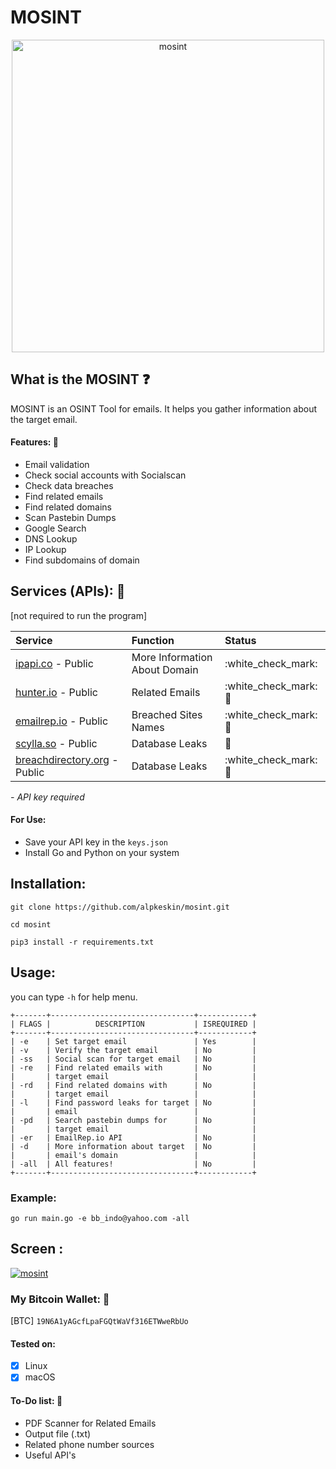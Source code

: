 # MOSINT

<p align="center">
  <img src="https://raw.githubusercontent.com/alpkeskin/mosint/master/banner.png" width="500" title="mosint">
</p>

## What is the MOSINT :question:

MOSINT is an OSINT Tool for emails. It helps you gather information about the target email.

#### Features: :eyes:

* Email validation
* Check social accounts with Socialscan
* Check data breaches
* Find related emails
* Find related domains
* Scan Pastebin Dumps
* Google Search
* DNS Lookup
* IP Lookup
* Find subdomains of domain 


## Services (APIs): :key:

\[not required to run the program\]

| Service | Function | Status |
| :--- | :--- | :--- |
| [ipapi.co](https://ipapi.co/) - Public | More Information About Domain | :white\_check\_mark: |
| [hunter.io](https://hunter.io/) - Public | Related Emails | :white\_check\_mark: :key: |
| [emailrep.io](https://emailrep.io/) - Public | Breached Sites Names | :white\_check\_mark: :key: |
| [scylla.so](https://scylla.so/) - Public | Database Leaks | :construction: |
| [breachdirectory.org](https://breachdirectory.org/) - Public | Database Leaks | :white\_check\_mark: :key: |

_- API key required_

#### For Use:

- Save your API key in the `keys.json`
- Install Go and Python on your system

## Installation:

`git clone https://github.com/alpkeskin/mosint.git`

`cd mosint`

`pip3 install -r requirements.txt`

## Usage:

you can type `-h` for help menu.

```text
+-------+--------------------------------+------------+
| FLAGS |          DESCRIPTION           | ISREQUIRED |
+-------+--------------------------------+------------+
| -e    | Set target email               | Yes        |
| -v    | Verify the target email        | No         |
| -ss   | Social scan for target email   | No         |
| -re   | Find related emails with       | No         |
|       | target email                   |            |
| -rd   | Find related domains with      | No         |
|       | target email                   |            |
| -l    | Find password leaks for target | No         |
|       | email                          |            |
| -pd   | Search pastebin dumps for      | No         |
|       | target email                   |            |
| -er   | EmailRep.io API                | No         |
| -d    | More information about target  | No         |
|       | email's domain                 |            |
| -all  | All features!                  | No         |
+-------+--------------------------------+------------+
```

### Example:

`go run main.go -e bb_indo@yahoo.com -all`


## Screen :

[![mosint](https://asciinema.org/a/444753.svg)](https://asciinema.org/a/444753)

### My Bitcoin Wallet: :money_with_wings:
[BTC]
`19N6A1yAGcfLpaFGQtWaVf316ETWweRbUo`

#### Tested on:

- [x] Linux
- [x] macOS

#### To-Do list: :memo:

- PDF Scanner for Related Emails
- Output file (.txt)
- Related phone number sources
- Useful API's